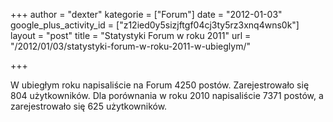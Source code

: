 +++
author = "dexter"
kategorie = ["Forum"]
date = "2012-01-03"
google_plus_activity_id = ["z12ied0y5sizjftgf04cj3ty5rz3xnq4wns0k"]
layout = "post"
title = "Statystyki Forum w roku 2011"
url = "/2012/01/03/statystyki-forum-w-roku-2011-w-ubieglym/"

+++

W ubiegłym roku napisaliście na Forum 4250 postów. Zarejestrowało się 804 użytkowników. Dla porównania w roku 2010 napisaliście 7371 postów, a zarejestrowało się 625 użytkowników.